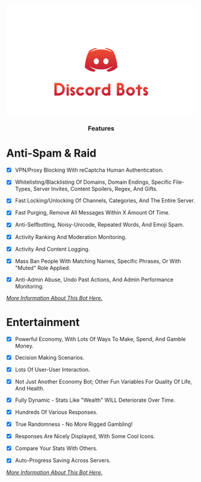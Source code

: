 ![Meoji Is Great!](https://raw.githubusercontent.com/Meoji/Branding/master/banners/discord_bots.png?raw=true)
<h3 align="center">Features<br></h3>

# Anti-Spam & Raid

- [x] VPN/Proxy Blocking With reCaptcha Human Authentication.

- [x] Whitelisting/Blacklisting Of Domains, Domain Endings, Specific File-Types, Server Invites, Content Spoilers, Regex, And Gifts.

- [x] Fast Locking/Unlocking Of Channels, Categories, And The Entire Server.

- [x] Fast Purging, Remove All Messages Within X Amount Of Time.

- [x] Anti-Selfbotting, Noisy-Unicode, Repeated Words, And Emoji Spam.

- [x] Activity Ranking And Moderation Monitoring.

- [x] Activity And Content Logging.

- [x] Mass Ban People With Matching Names, Specific Phrases, Or With "Muted" Role Applied.

- [x] Anti-Admin Abuse, Undo Past Actions, And Admin Performance Monitoring.

*[More Information About This Bot Here.](https://google.com)*

# Entertainment

- [x] Powerful Economy, With Lots Of Ways To Make, Spend, And Gamble Money.

- [x] Decision Making Scenarios.

- [x] Lots Of User-User Interaction.

- [x] Not Just Another Economy Bot; Other Fun Variables For Quality Of Life, And Health.

- [x] Fully Dynamic - Stats Like "Wealth" WILL Deteriorate Over Time.

- [x] Hundreds Of Various Responses.

- [x] True Randomness - No More Rigged Gambling!

- [x] Responses Are Nicely Displayed, With Some Cool Icons.

- [x] Compare Your Stats With Others.

- [x] Auto-Progress Saving Across Servers.

*[More Information About This Bot Here.](https://google.com)*
